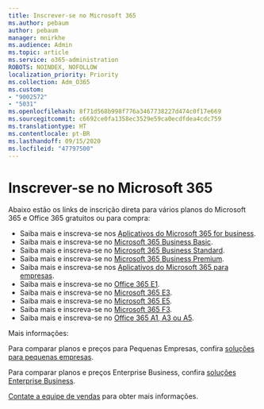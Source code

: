 ```yaml
---
title: Inscrever-se no Microsoft 365
ms.author: pebaum
author: pebaum
manager: mnirkhe
ms.audience: Admin
ms.topic: article
ms.service: o365-administration
ROBOTS: NOINDEX, NOFOLLOW
localization_priority: Priority
ms.collection: Adm_O365
ms.custom:
- "9002572"
- "5031"
ms.openlocfilehash: 8f71d568b998f776a3467738227d474c0f17e669
ms.sourcegitcommit: c6692ce0fa1358ec3529e59ca0ecdfdea4cdc759
ms.translationtype: HT
ms.contentlocale: pt-BR
ms.lasthandoff: 09/15/2020
ms.locfileid: "47797500"
---
```

# <a name="sign-up-for-microsoft-365"></a>Inscrever-se no Microsoft 365

Abaixo estão os links de inscrição direta para vários planos do Microsoft 365 e Office 365 gratuitos ou para compra:

- Saiba mais e inscreva-se nos [Aplicativos do Microsoft 365 for business](https://products.office.com/business/office-365-business?activetab=pivot%3aoverviewtab).
- Saiba mais e inscreva-se no [Microsoft 365 Business Basic](https://products.office.com/business/office-365-business-essentials?activetab=pivot%3aoverviewtab).
- Saiba mais e inscreva-se no [Microsoft 365 Business Standard](https://products.office.com/business/office-365-business-premium?activetab=pivot%3aoverviewtab).
- Saiba mais e inscreva-se no [Microsoft 365 Business Premium](https://www.microsoft.com/microsoft-365/business/microsoft-365-business?activetab=pivot%3aoverviewtab).
- Saiba mais e inscreva-se nos [Aplicativos do Microsoft 365 para empresas](https://products.office.com/business/office-365-proplus-product?activetab=pivot%3aoverviewtab).
- Saiba mais e inscreva-se no [Office 365 E1](https://www.microsoft.com/microsoft-365/business/office-365-enterprise-e1-business-software?activetab=pivot:overviewtab).
- Saiba mais e inscreva-se no [Microsoft 365 E3](https://www.microsoft.com/microsoft-365/enterprise-e3-business-software).
- Saiba mais e inscreva-se no [Microsoft 365 E5](https://www.microsoft.com/microsoft-365/enterprise-e5-business-software?activetab=pivot%3aoverviewtab).
- Saiba mais e inscreva-se no [Microsoft 365 F3](https://www.microsoft.com/microsoft-365/microsoft-365-enterprise-f3?activetab=pivot%3aoverviewtab).
- Saiba mais e inscreva-se no [Office 365 A1, A3 ou A5](https://www.microsoft.com/microsoft-365/academic/compare-office-365-education-plans?activetab=tab:primaryr1).

Mais informações:

Para comparar planos e preços para Pequenas Empresas, confira [soluções para pequenas empresas](https://products.office.com/business/small-business-solutions#office-ContentAreaHeadingTemplate-1cuvapm).

Para comparar planos e preços Enterprise Business, confira [soluções Enterprise Business](https://www.microsoft.com/microsoft-365/business/compare-more-office-365-for-business-plans).

[Contate a equipe de vendas](https://go.microsoft.com/fwlink/?linkid=2127718) para obter mais informações.
